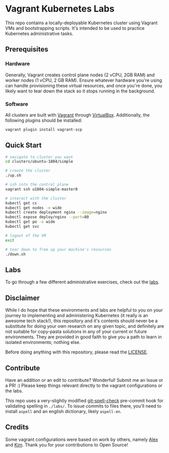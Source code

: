 # Vagrant Kubernetes Labs

This repo contains a locally-deployable Kubernetes cluster using Vagrant VMs and
bootstrapping scripts. It's intended to be used to practice Kubernetes administrative
tasks.

## Prerequisites

### Hardware

Generally, Vagrant creates control plane nodes (2 vCPU, 2GB RAM) and worker
nodes (1 vCPU, 2 GB RAM). Ensure whatever hardware you're using can handle
provisioning these virtual resources, and once you're done, you likely want to
tear down the stack so it stops running in the background.

### Software

All clusters are built with [Vagrant](https://www.vagrantup.com/docs/installation)
through [VirtualBox](https://www.virtualbox.org/wiki/Downloads). Additionally,
the following plugins should be installed:

```sh
vagrant plugin install vagrant-scp
```

## Quick Start

```sh
# navigate to cluster you want
cd clusters/ubuntu-1804/simple

# create the cluster
./up.sh

# ssh into the control plane
vagrant ssh u1804-simple-master0

# interact with the cluster
kubectl get cs
kubectl get nodes -o wide
kubectl create deployment nginx --image=nginx
kubectl expose deploy/nginx --port=80
kubectl get po -o wide
kubectl get svc

# logout of the VM
exit

# tear down to free up your machine's resources
./down.sh
```

## Labs

To go through a few different administrative exercises, check out the [labs](./labs).

## Disclaimer

While I do hope that these environments and labs are helpful to you on your journey
to implementing and administering Kubernetes (it really is an awesome tech stack!),
this repository and it's contents should never be a substitute for doing your
own research on any given topic, and definitely are not suitable for copy-pasta
solutions in any of your current or future environments. They are provided in
good faith to give you a path to learn in isolated environments; nothing else.

Before doing anything with this repository, please read the [LICENSE](LICENSE).

## Contribute

Have an addition or an edit to contribute? Wonderful! Submit me an Issue
or a PR! :) Please keep things relevant directly to the vagrant configurations
or the labs.

This repo uses a very-slightly modified [git-spell-check](https://github.com/mprpic/git-spell-check)
pre-commit hook for validating spelling in `./labs/`. To issue commits to files
there, you'll need to install `aspell` and an english dictionary, likely
`aspell-en`.

## Credits

Some vagrant configurations were based on work by others, namely [Alex](https://blog.exxactcorp.com/building-a-kubernetes-cluster-using-vagrant/) and [Kim](https://github.com/wuestkamp/cka-example-environments). Thank you for your contributions to Open Source!

